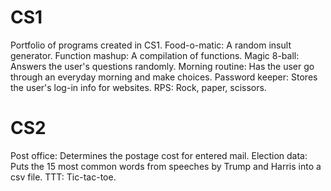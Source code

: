 # CS1
Portfolio of programs created in CS1.
Food-o-matic: A random insult generator.
Function mashup: A compilation of functions.
Magic 8-ball: Answers the user's questions randomly.
Morning routine: Has the user go through an everyday morning and make choices.
Password keeper: Stores the user's log-in info for websites.
RPS: Rock, paper, scissors.
# CS2
Post office: Determines the postage cost for entered mail.
Election data: Puts the 15 most common words from speeches by Trump and Harris into a csv file.
TTT: Tic-tac-toe.
